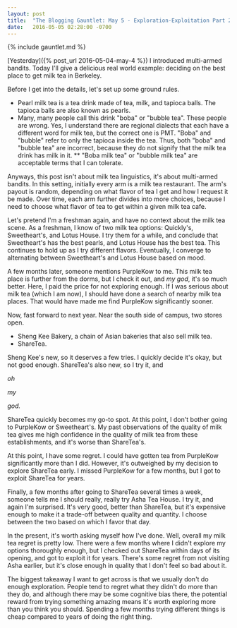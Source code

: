 ```yaml
---
layout: post
title:  "The Blogging Gauntlet: May 5 - Exploration-Exploitation Part 2: Milk Tea"
date:   2016-05-05 02:28:00 -0700
---
```


{% include gauntlet.md %}

[Yesterday]({% post_url 2016-05-04-may-4 %}) I introduced multi-armed bandits.
Today I'll give a delicious real world example: deciding on the best place
to get milk tea in Berkeley.

Before I get into the details, let's set up some ground rules.

* Pearl milk tea is a tea drink made of tea, milk, and tapioca balls. The
tapioca balls are also known as pearls.
* Many, many people call this drink "boba" or "bubble tea". These people
are wrong. Yes, I understand there are regional dialects that each have
a different word for milk tea, but the correct one is PMT. "Boba" and
"bubble" refer to only the tapioca inside the tea. Thus, both "boba"
and "bubble tea" are incorrect, because they do not signify that
the milk tea drink has milk in it.
** "Boba milk tea" or "bubble milk tea" are acceptable terms that I can
tolerate.

Anyways, this post isn't about milk tea linguistics, it's about multi-armed
bandits. In this setting, initially every arm is a milk tea restaurant.
The arm's payout
is random, depending on what flavor of tea I get and how I request it be made.
Over time, each arm further divides into more choices, because I need to choose
what flavor of tea to get within a given milk tea cafe.

Let's pretend I'm a freshman again, and have no context about the milk tea
scene. As a freshman, I know of two milk tea options: Quickly's,
Sweetheart's, and Lotus House. I try them for a while, and conclude that
Sweetheart's has the best pearls, and Lotus House has the best tea.
This continues to hold up as I try different flavors.
Eventually, I converge to alternating between Sweetheart's and Lotus House
based on mood.

A few months later, someone mentions PurpleKow to me. This milk tea place is
further from the dorms, but I check it out, and *my god*, it's so much
better. Here, I paid the price for not exploring enough. If I was serious about
milk tea (which I am now), I should have done a search of nearby milk tea places.
That would have made me find PurpleKow significantly sooner.

Now, fast forward to next year. Near the south side of campus, two stores open.

* Sheng Kee Bakery, a chain of Asian bakeries that also sell milk tea.
* ShareTea.

Sheng Kee's new, so it deserves a few tries. I quickly decide it's okay, but
not good enough. ShareTea's also new, so I try it, and

*oh*

*my*

*god.*

ShareTea quickly becomes my go-to spot. At this point, I don't bother
going to PurpleKow or Sweetheart's. My past observations of the quality
of milk tea gives me high confidence in the quality of milk tea from these
establishments, and it's worse than ShareTea's.

At this point, I have some regret. I could have gotten tea from PurpleKow
significantly more than I did. However, it's outweighed by my decision to
explore ShareTea early. I missed PurpleKow for a few months, but I got to
exploit ShareTea for years.

Finally, a few months after going to ShareTea several times a week, someone
tells me I should really, really try Asha Tea House. I try it, and again
I'm surprised. It's very good, better than ShareTea, but it's expensive
enough to make it a trade-off between quality and quantity.
I choose between the two based on which I favor that day.

In the present, it's worth asking myself how I've done. Well, overall my
milk tea regret is pretty low. There were a few months where I didn't explore
my options thoroughly enough, but I checked out ShareTea within days of its
opening, and got to exploit it for years. There's some regret from not visiting
Asha earlier, but it's close enough in quality that I don't feel so bad
about it.

The biggest takeaway I want to get across is that we usually don't do enough
exploration. People tend to regret what they didn't do more than they do, and
although there may be some cognitive bias there, the potential reward from
trying something amazing means it's worth exploring more than you think you
should. Spending a few months trying different things is cheap compared to
years of doing the right thing.

